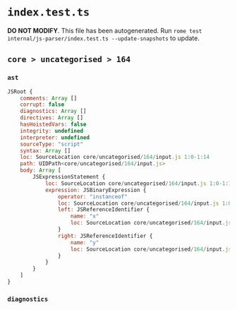# `index.test.ts`

**DO NOT MODIFY**. This file has been autogenerated. Run `rome test internal/js-parser/index.test.ts --update-snapshots` to update.

## `core > uncategorised > 164`

### `ast`

```javascript
JSRoot {
	comments: Array []
	corrupt: false
	diagnostics: Array []
	directives: Array []
	hasHoistedVars: false
	integrity: undefined
	interpreter: undefined
	sourceType: "script"
	syntax: Array []
	loc: SourceLocation core/uncategorised/164/input.js 1:0-1:14
	path: UIDPath<core/uncategorised/164/input.js>
	body: Array [
		JSExpressionStatement {
			loc: SourceLocation core/uncategorised/164/input.js 1:0-1:14
			expression: JSBinaryExpression {
				operator: "instanceof"
				loc: SourceLocation core/uncategorised/164/input.js 1:0-1:14
				left: JSReferenceIdentifier {
					name: "x"
					loc: SourceLocation core/uncategorised/164/input.js 1:0-1:1 (x)
				}
				right: JSReferenceIdentifier {
					name: "y"
					loc: SourceLocation core/uncategorised/164/input.js 1:13-1:14 (y)
				}
			}
		}
	]
}
```

### `diagnostics`

```

```
